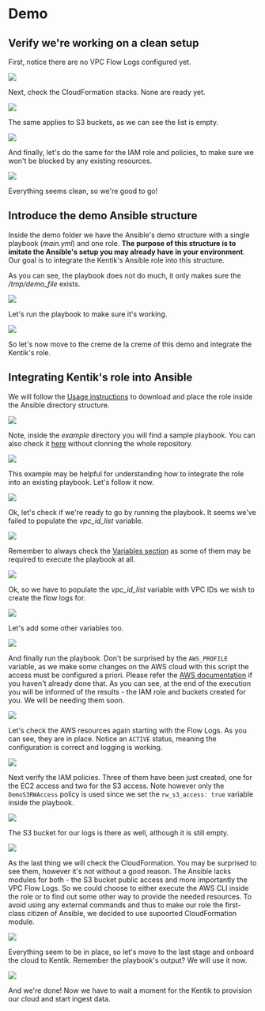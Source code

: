 # Demo

## Verify we're working on a clean setup

First, notice there are no VPC Flow Logs configured yet.

![](.gifs/checkFlowLogs.gif)

Next, check the CloudFormation stacks. None are ready yet.

![](.gifs/checkCloudFormation.gif)

The same applies to S3 buckets, as we can see the list is empty.

![](.gifs/checkS3Bucket.gif)

And finally, let's do the same for the IAM role and policies, to make sure we won't be blocked by any existing resources.

![](.gifs/checkIAM.gif)

Everything seems clean, so we're good to go!

## Introduce the demo Ansible structure

Inside the demo folder we have the Ansible's demo structure with a single playbook (*main.yml*) and one role. **The purpose of this structure is to imitate the Ansible's setup you may already have in your environment**. Our goal is to integrate the Kentik's Ansible role into this structure.

As you can see, the playbook does not do much, it only makes sure the */tmp/demo\_file* exists.

![](.gifs/introducePlaybook.gif)

Let's run the playbook to make sure it's working.

![](.gifs/runPlaybook.gif)

So let's now move to the creme de la creme of this demo and integrate the Kentik's role.

## Integrating Kentik's role into Ansible

We will follow the [Usage instructions](https://github.com/kentik/config-snippets-cloud/tree/master/cloud_AWS/ansible/role#usage) to download and place the role inside the Ansible directory structure.

![](.gifs/downloadRole.gif)

Note, inside the *example* directory you will find a sample playbook. You can also check it [here](https://github.com/kentik/config-snippets-cloud/tree/master/cloud_AWS/ansible/role/examples/single-vpc) without clonning the whole repository.

![](.gifs/checkExample.gif)

This example may be helpful for understanding how to integrate the role into an existing playbook. Let's follow it now.

![](.gifs/integrateRole.gif)

Ok, let's check if we're ready to go by running the playbook. It seems we've failed to populate the *vpc_id_list* variable.

![](.gifs/runPlaybookWithRole.gif)

Remember to always check the [Variables section](https://github.com/kentik/config-snippets-cloud/tree/master/cloud_AWS/ansible/role#variables) as some of them may be required to execute the playbook at all.

![](.gifs/checkVariables.gif)

Ok, so we have to populate the *vpc_id_list* variable with VPC IDs we wish to create the flow logs for. 

![](.gifs/populateVariables.gif)

Let's add some other variables too.

![](.gifs/populateMoreVars.gif)

And finally run the playbook. Don't be surprised by the `AWS_PROFILE` variable, as we make some changes on the AWS cloud with this script the access must be configured a priori. Please refer the [AWS documentation](https://docs.aws.amazon.com/cli/latest/userguide/cli-chap-configure.html) if you haven't already done that.
As you can see, at the end of the execution you will be informed of the results - the IAM role and buckets created for you. We will be needing them soon.

![](.gifs/runWithRole.gif)

Let's check the AWS resources again starting with the Flow Logs. As you can see, they are in place. Notice an `ACTIVE` status, meaning the configuration is correct and logging is working.

![](.gifs/checkFlowLogAgain.gif)

Next verify the IAM policies. Three of them have been just created, one for the EC2 access and two for the S3 access. Note however only the `DemoS3RWAccess` policy is used since we set the `rw_s3_access: true` variable inside the playbook.

![](.gifs/checkIAMAgain.gif)

The S3 bucket for our logs is there as well, although it is still empty.

![](.gifs/checkS3Again.gif)

As the last thing we will check the CloudFormation. You may be surprised to see them, however it's not without a good reason. The Ansible lacks modules for both - the S3 bucket public access and more importantly the VPC Flow Logs. So we could choose to either execute the AWS CLI inside the role or to find out some other way to provide the needed resources. To avoid using any external commands and thus to make our role the first-class citizen of Ansible, we decided to use supoorted CloudFormation module.

![](.gifs/checkCloudFormationAgain.gif) 

Everything seem to be in place, so let's move to the last stage and onboard the cloud to Kentik. Remember the playbook's output? We will use it now. 

![](.gifs/onboardKentik.gif)

And we're done! Now we have to wait a moment for the Kentik to provision our cloud and start ingest data.
